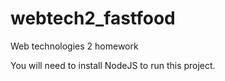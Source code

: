 # webtech2_fastfood
Web technologies 2 homework

You will need to install NodeJS to run this project.
